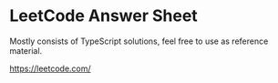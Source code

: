 # LeetCode Answer Sheet

Mostly consists of TypeScript solutions, feel free to use as reference material.

<https://leetcode.com/>
